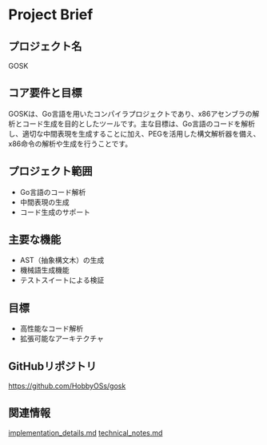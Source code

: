 # Project Brief

## プロジェクト名
GOSK

## コア要件と目標
GOSKは、Go言語を用いたコンパイラプロジェクトであり、x86アセンブラの解析とコード生成を目的としたツールです。主な目標は、Go言語のコードを解析し、適切な中間表現を生成することに加え、PEGを活用した構文解析器を備え、x86命令の解析や生成を行うことです。

## プロジェクト範囲
- Go言語のコード解析
- 中間表現の生成
- コード生成のサポート

## 主要な機能
- AST（抽象構文木）の生成
- 機械語生成機能
- テストスイートによる検証

## 目標
- 高性能なコード解析
- 拡張可能なアーキテクチャ

## GitHubリポジトリ
https://github.com/HobbyOSs/gosk

## 関連情報
[implementation_details.md](./implementation_details.md)
[technical_notes.md](./technical_notes.md)
